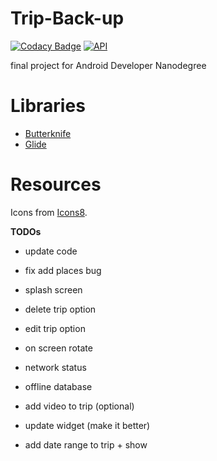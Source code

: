 # Trip-Back-up

[![Codacy Badge](https://api.codacy.com/project/badge/Grade/c558aa0ac3a74ef08caeb75df8c2fa01)](https://app.codacy.com/app/grrigore/Trip-Back-up?utm_source=github.com&utm_medium=referral&utm_content=grrigore/Trip-Back-up&utm_campaign=badger)
[![API](https://img.shields.io/badge/API-15%2B-brightgreen.svg?style=flat)](https://android-arsenal.com/api?level=15)


final project for Android Developer Nanodegree


# Libraries

* [Butterknife](http://jakewharton.github.io/butterknife/)
* [Glide](https://bumptech.github.io/glide/)
# Resources

Icons from [Icons8](https://icons8.com).

**TODOs**

* update code
* fix add places bug
* splash screen
* delete trip option
* edit trip option
* on screen rotate
* network status
* offline database
* add video to trip (optional)
* update widget (make it better)

* add date range to trip + show 
